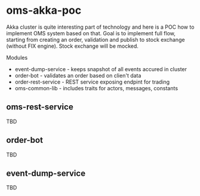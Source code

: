 # oms-akka-poc

Akka cluster is quite interesting part of technology and here is a POC how to implement OMS system based on that. Goal is to implement full flow, starting from creating an order, validation and publish to stock exchange (without FIX engine). Stock exchange will be mocked.

Modules
* event-dump-service - keeps snapshot of all events accured in cluster
* order-bot - validates an order based on clien't data
* order-rest-service - REST service exposing endpint for trading
* oms-common-lib - includes traits for actors, messages, constants

## oms-rest-service
TBD

## order-bot
TBD

## event-dump-service
TBD
